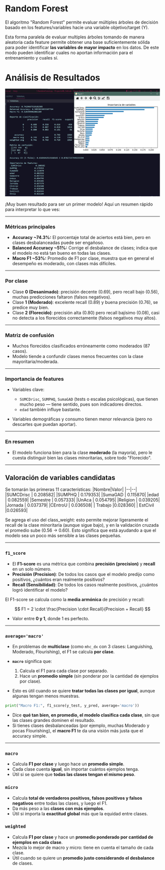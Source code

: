# Random Forest

El algoritmo "Random Forest" permite evaluar múltiples árboles de decisión basado en los features/variables hacie una variable objetivo/target (Y).

Esta forma paralela de evaluar multiples árboles tomando de manera aleatoria cada feature permite obtener una base suficientemente sólida para poder identificar **las variables de mayor impacto** en los datos. De este modo pueden identificar cuales no aportan información para el entrenamiento y cuales sí.

# Análisis de Resultados
![RandomForest](../img/RandomForestResults.png)

¡Muy buen resultado para ser un primer modelo! Aquí un resumen rápido para interpretar lo que ves:

---

### Métricas principales

* **Accuracy \~74.3%:** El porcentaje total de aciertos está bien, pero en clases desbalanceadas puede ser engañoso.
* **Balanced Accuracy \~51%:** Corrige el desbalance de clases; indica que el modelo no está tan bueno en todas las clases.
* **Macro F1 \~53%:** Promedio de F1 por clase, muestra que en general el desempeño es moderado, con clases más difíciles.

---

### Por clase

* Clase **0 (Desanimado)**: precisión decente (0.69), pero recall bajo (0.56), muchas predicciones faltaron (falsos negativos).
* Clase **1 (Moderado)**: excelente recall (0.89) y buena precisión (0.76), se predice muy bien.
* Clase **2 (Florecido)**: precisión alta (0.80) pero recall bajísimo (0.08), casi no detecta a los florecidos correctamente (falsos negativos muy altos).

---

### Matriz de confusión

* Muchos florecidos clasificados erróneamente como moderados (87 casos).
* Modelo tiende a confundir clases menos frecuentes con la clase mayoritaria/moderada.

---

### Importancia de features

* Variables clave:

  * `SUMCDrisc`, `SUMPHQ`, `SumaGAD` (tests o escalas psicológicas), que tienen mucho peso — tiene sentido, pues son indicadores directos.
  * `edad` también influye bastante.
* Variables demográficas y consumo tienen menor relevancia (pero no descartes que puedan aportar).

---

### En resumen

* El modelo funciona bien para la clase **moderado** (la mayoría), pero le cuesta distinguir bien las clases minoritarias, sobre todo "Florecido".


---
## Valoración de variables candidatas

Se tomarán las primeras 11 características:
|Nombre|Valor|
|--|--|
 |SUMCDrisc    |        0.208582|
 |SUMPHQ       |        0.179353|
 |SumaGAD       |       0.115870|
 |edad           |      0.082559|
 |Semestre        |     0.057333|
 |UnAca            |    0.054795|
 |Religion          |   0.039205|
|Jornada            |  0.037379|
 |CEntroU             | 0.036508|
| Trabajo              |0.028360|
| EstCivil             |0.026593|

Se agrega el uso del class_weight: esto permite mejorar ligeramente el recall de la clase minoritaria (aunque sigue bajo), y en la validación cruzada el promedio sube (0.56 → 0.60). Esto significa que está ayudando a que el modelo sea un poco más sensible a las clases pequeñas.

---

### **`f1_score`**

* El **F1-score** es una métrica que combina **precisión (precision)** y **recall** en un solo número.
* **Precisión (Precision)**: De todos los casos que el modelo predijo como positivos, ¿cuántos eran realmente positivos?
* **Recall (Sensibilidad)**: De todos los casos realmente positivos, ¿cuántos logró identificar el modelo?

El F1-score se calcula como la **media armónica** de precisión y recall:

$$
F1 = 2 \cdot \frac{Precision \cdot Recall}{Precision + Recall}
$$

* Valor entre **0 y 1**, donde 1 es perfecto.

---

### **`average='macro'`**

* En problemas de **multiclase** (como `mhc_dx` con 3 clases: Languishing, Moderado, Flourishing), el F1 se calcula **por clase**.
* **`macro`** significa que:

  1. Calcula el F1 para cada clase por separado.
  2. Hace un **promedio simple** (sin ponderar por la cantidad de ejemplos por clase).
* Esto es útil cuando se quiere **tratar todas las clases por igual**, aunque algunas tengan menos muestras.

```python
print("Macro F1:", f1_score(y_test, y_pred, average='macro'))
```

* Dice **qué tan bien, en promedio, el modelo clasifica cada clase**, sin que las clases grandes dominen el resultado.
* Si tienes clases desbalanceadas (por ejemplo, muchas Moderado y pocas Flourishing), el **macro F1** te da una visión más justa que el accuracy simple.

---

### **`macro`**

* Calcula **F1 por clase** y luego hace un **promedio simple**.
* Cada clase cuenta **igual**, sin importar cuántos ejemplos tenga.
* Útil si se quiere que **todas las clases tengan el mismo peso**.

### **`micro`**

* Calcula **total de verdaderos positivos, falsos positivos y falsos negativos** entre todas las clases, y luego el F1.
* Da más peso a las **clases con más ejemplos**.
* Útil si importa la **exactitud global** más que la equidad entre clases.

### **`weighted`**

* Calcula **F1 por clase** y hace un **promedio ponderado por cantidad de ejemplos en cada clase**.
* Mezcla lo mejor de macro y micro: tiene en cuenta el tamaño de cada clase.
* Útil cuando se quiere un **promedio justo considerando el desbalance** de clases.


